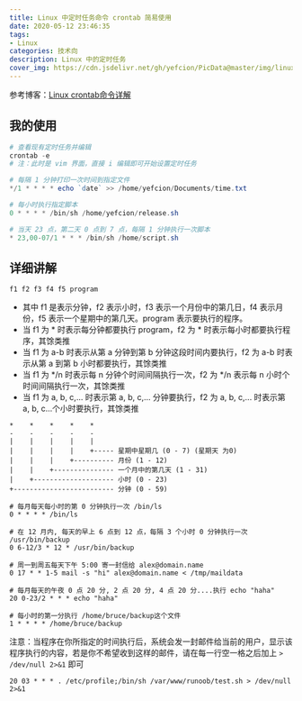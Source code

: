```yaml
---
title: Linux 中定时任务命令 crontab 简易使用
date: 2020-05-12 23:46:35
tags:
- Linux
categories: 技术向
description: Linux 中的定时任务
cover_img: https://cdn.jsdelivr.net/gh/yefcion/PicData@master/img/linux_crontab.jpg
---
```




参考博客：[Linux crontab命令详解](https://www.cnblogs.com/ftl1012/p/crontab.html)

## 我的使用

```powershell
# 查看现有定时任务并编辑
crontab -e
# 注：此时是 vim 界面，直接 i 编辑即可开始设置定时任务

# 每隔 1 分钟打印一次时间到指定文件
*/1 * * * * echo `date` >> /home/yefcion/Documents/time.txt

# 每小时执行指定脚本
0 * * * * /bin/sh /home/yefcion/release.sh 

# 当天 23 点，第二天 0 点到 7 点，每隔 1 分钟执行一次脚本
* 23,00-07/1 * * * /bin/sh /home/script.sh
```



## 详细讲解

```shell
f1 f2 f3 f4 f5 program
```

 - 其中 f1 是表示分钟，f2 表示小时，f3 表示一个月份中的第几日，f4 表示月份，f5 表示一个星期中的第几天。program 表示要执行的程序。
 - 当 f1 为 * 时表示每分钟都要执行 program，f2 为 * 时表示每小时都要执行程序，其馀类推
 - 当 f1 为 a-b 时表示从第 a 分钟到第 b 分钟这段时间内要执行，f2 为 a-b 时表示从第 a 到第 b 小时都要执行，其馀类推
 - 当 f1 为 */n 时表示每 n 分钟个时间间隔执行一次，f2 为 */n 表示每 n 小时个时间间隔执行一次，其馀类推
 - 当 f1 为 a, b, c,... 时表示第 a, b, c,... 分钟要执行，f2 为 a, b, c,... 时表示第 a, b, c...个小时要执行，其馀类推

```shell
*    *    *    *    *
-    -    -    -    -
|    |    |    |    |
|    |    |    |    +----- 星期中星期几 (0 - 7) (星期天 为0)
|    |    |    +---------- 月份 (1 - 12) 
|    |    +--------------- 一个月中的第几天 (1 - 31)
|    +-------------------- 小时 (0 - 23)
+------------------------- 分钟 (0 - 59)
```


```shell
# 每月每天每小时的第 0 分钟执行一次 /bin/ls
0 * * * * /bin/ls

# 在 12 月内, 每天的早上 6 点到 12 点，每隔 3 个小时 0 分钟执行一次 /usr/bin/backup
0 6-12/3 * 12 * /usr/bin/backup

# 周一到周五每天下午 5:00 寄一封信给 alex@domain.name
0 17 * * 1-5 mail -s "hi" alex@domain.name < /tmp/maildata

# 每月每天的午夜 0 点 20 分, 2 点 20 分, 4 点 20 分....执行 echo "haha"
20 0-23/2 * * * echo "haha"

# 每小时的第一分执行 /home/bruce/backup这个文件 
1 * * * * /home/bruce/backup  
```

注意：当程序在你所指定的时间执行后，系统会发一封邮件给当前的用户，显示该程序执行的内容，若是你不希望收到这样的邮件，请在每一行空一格之后加上 `> /dev/null 2>&1` 即可

```shell
20 03 * * * . /etc/profile;/bin/sh /var/www/runoob/test.sh > /dev/null 2>&1 
```